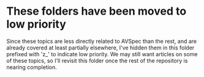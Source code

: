 # These folders have been moved to low priority

Since these topics are less directly related to AVSpec than the rest, and are already covered at least partially elsewhere, I've hidden them in this folder prefixed with 'z_' to indicate low priority. We may still want articles on some of these topics, so I'll revisit this folder once the rest of the repository is nearing completion.
